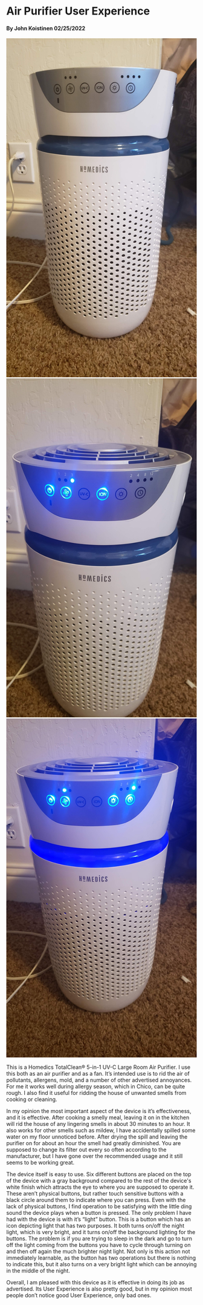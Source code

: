 # Air Purifier User Experience
#### By John Koistinen 02/25/2022

<img src="../assets/20220225_170547.jpg"/>
<img src="../assets/20220225_170602.jpg"/>
<img src="../assets/20220225_170618.jpg"/>


This is a Homedics TotalClean® 5-in-1 UV-C Large Room Air Purifier. I use this both as an air purifier and as a fan. It’s intended use is to rid the air of pollutants, allergens, mold, and a number of other advertised annoyances. For me it works well during allergy season, which in Chico, can be quite rough. I also find it useful for ridding the house of unwanted smells from cooking or cleaning. 

In my opinion the most important aspect of the device is it’s effectiveness, and it is effective. After cooking a smelly meal, leaving it on in the kitchen will rid the house of any lingering smells in about 30 minutes to an hour. It also works for other smells such as mildew, I have accidentally spilled some water on my floor unnoticed before. After drying the spill and leaving the purifier on for about an hour the smell had greatly diminished. You are supposed to change its filter out every so often according to the manufacturer, but I have gone over the recommended usage and it still seems to be working great. 

The device itself is easy to use. Six different buttons are placed on the top of the device with a gray background compared to the rest of the device's white finish which attracts the eye to where you are supposed to operate it. These aren’t physical buttons, but rather touch sensitive buttons with a black circle around them to indicate where you can press. Even with the lack of physical buttons, I find operation to be satisfying with the little ding sound the device plays when a button is pressed. The only problem I have had with the device is with it’s “light” button. This is a button which has an icon depicting light that has two purposes. It both turns on/off the night light, which is very bright, and it turns on/off the background lighting for the buttons. The problem is if you are trying to sleep in the dark and go to turn off the light coming from the buttons you have to cycle through turning on and then off again the much brighter night light. Not only is this action not immediately learnable, as the button has two operations but there is nothing to indicate this, but it also turns on a very bright light which can be annoying in the middle of the night. 

Overall, I am pleased with this device as it is effective in doing its job as advertised. Its User Experience is also pretty good, but in my opinion most people don’t notice good User Experience, only bad ones.  

